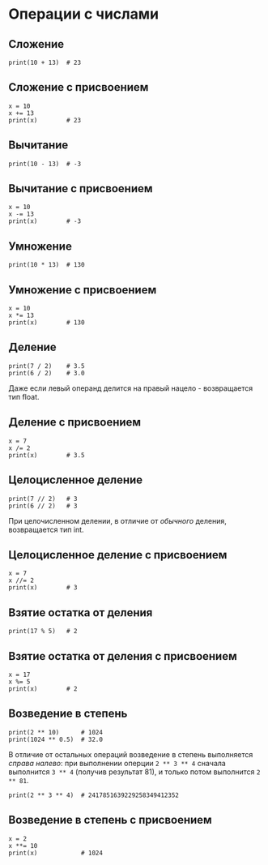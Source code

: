 # Операции с числами

## Сложение

    print(10 + 13)  # 23

## Сложение с присвоением

    x = 10
    x += 13
    print(x)        # 23

## Вычитание

    print(10 - 13)  # -3

## Вычитание с присвоением

    x = 10
    x -= 13
    print(x)        # -3

## Умножение

    print(10 * 13)  # 130

## Умножение с присвоением

    x = 10
    x *= 13
    print(x)        # 130

## Деление

    print(7 / 2)    # 3.5
    print(6 / 2)    # 3.0
Даже если левый операнд делится на правый нацело - возвращается тип float.

## Деление с присвоением

    x = 7
    x /= 2 
    print(x)        # 3.5

## Целоцисленное деление

    print(7 // 2)   # 3
    print(6 // 2)   # 3
При целочисленном делении, в отличие от _обычного_ деления, возвращается тип int.

## Целоцисленное деление с присвоением

    x = 7
    x //= 2 
    print(x)        # 3

## Взятие остатка от деления

    print(17 % 5)   # 2

## Взятие остатка от деления с присвоением

    x = 17
    x %= 5
    print(x)        # 2

## Возведение в степень

    print(2 ** 10)      # 1024
    print(1024 ** 0.5)  # 32.0
В отличие от остальных операций возведение в степень выполняется _справа налево_: при выполнении оперции `2 ** 3 ** 4` сначала выполнится `3 ** 4` (получив результат 81), и только потом выполнится `2 ** 81`.

    print(2 ** 3 ** 4)  # 2417851639229258349412352

## Возведение в степень с присвоением

    x = 2
    x **= 10
    print(x)            # 1024
